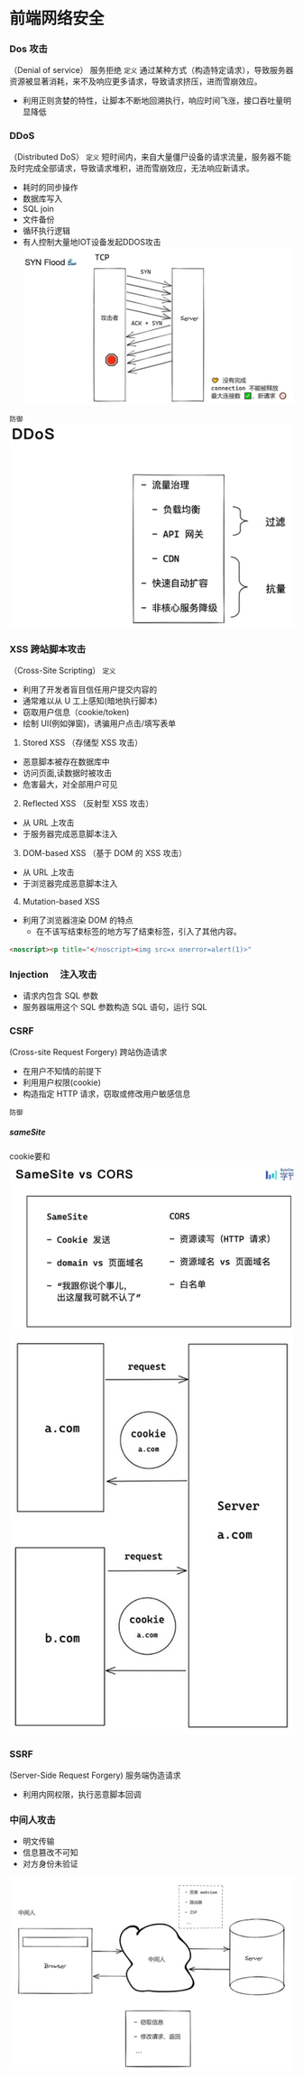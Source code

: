 # 前端网络安全

### Dos 攻击

（Denial of service）
服务拒绝
`定义`
通过某种方式（构造特定请求），导致服务器资源被显著消耗，来不及响应更多请求，导致请求挤压，进而雪崩效应。
- 利用正则贪婪的特性，让脚本不断地回溯执行，响应时间飞涨，接口吞吐量明显降低

### DDoS
（Distributed DoS）
`定义`
短时间内，来自大量僵尸设备的请求流量，服务器不能及时完成全部请求，导致请求堆积，进而雪崩效应，无法响应新请求。
- 耗时的同步操作
- 数据库写入
- SQL join
- 文件备份
- 循环执行逻辑
- 有人控制大量地IOT设备发起DDOS攻击
![DDOS](./assets/网络安全/DDOS%20TCP连接不响应.jpg#7)

`防御`
![DDoS应对](./assets/网络安全/DDoS应对.jpg#7)


### XSS 跨站脚本攻击

（Cross-Site Scripting）
`定义`

- 利用了开发者盲目信任用户提交内容的
- 通常难以从 U 工上感知(暗地执行脚本)
- 窃取用户信息（cookie/token)
- 绘制 UI(例如弹窗)，诱骗用户点击/填写表单

1. Stored XSS （存储型 XSS 攻击）

- 恶意脚本被存在数据库中
- 访问页面,读数据时被攻击
- 危害最大，对全部用户可见

2. Reflected XSS （反射型 XSS 攻击）

- 从 URL 上攻击
- 于服务器完成恶意脚本注入

3. DOM-based XSS （基于 DOM 的 XSS 攻击）

- 从 URL 上攻击
- 于浏览器完成恶意脚本注入

4. Mutation-based XSS

- 利用了浏览器渲染 DOM 的特点
  - 在不该写结束标签的地方写了结束标签，引入了其他内容。

```html
<noscript><p title="</noscript><img src=x onerror=alert(1)>"
```

### Injection 　注入攻击

- 请求内包含 SQL 参数
- 服务器端用这个 SQL 参数构造 SQL 语句，运行 SQL

### CSRF

(Cross-site Request Forgery)
跨站伪造请求

- 在用户不知情的前提下
- 利用用户权限(cookie)
- 构造指定 HTTP 请求，窃取或修改用户敏感信息

`防御`

##### sameSite
cookie要和
![sameSite](./assets/网络安全/sameSite.jpg#8)
![sameSite](./assets/网络安全/sameSite-demo.jpg#6)

### SSRF

(Server-Side Request Forgery)
服务端伪造请求

- 利用内网权限，执行恶意脚本回调


### 中间人攻击
- 明文传输
- 信息篡改不可知
- 对方身份未验证

![中间人攻击](./assets/网络安全/中间人攻击.jpg#8)